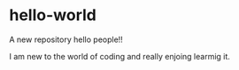 # hello-world
A new repository
hello people!!

I am new to the world of coding and really enjoing learmig it.
